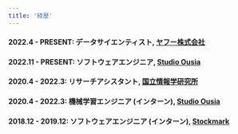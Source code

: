 ```yaml
---
title: '経歴'
---
```


#### **2022.4 - PRESENT**: データサイエンティスト, [ヤフー株式会社](https://about.yahoo.co.jp/)

#### **2022.11 - PRESENT**: ソフトウェアエンジニア, [Studio Ousia](https://www.ousia.jp/)

#### **2020.4 - 2022.3**: リサーチアシスタント, [国立情報学研究所](https://www.nii.ac.jp/)


#### **2020.4 - 2022.3**: 機械学習エンジニア (インターン), [Studio Ousia](https://www.ousia.jp/)


#### **2018.12 - 2019.12**: ソフトウェアエンジニア (インターン), [Stockmark](https://stockmark.co.jp/)
